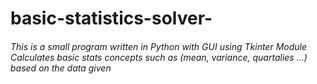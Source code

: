 # basic-statistics-solver-
###### This is a small program written in Python with GUI using Tkinter Module  Calculates basic stats concepts such as (mean, variance, quartalies ...) based on the data given
